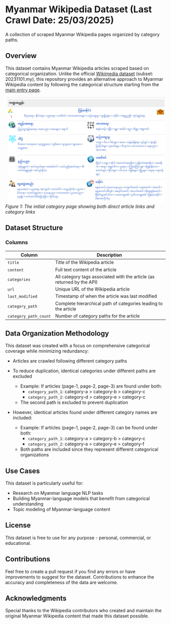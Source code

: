 # Myanmar Wikipedia Dataset (Last Crawl Date: 25/03/2025)

A collection of scraped Myanmar Wikipedia pages organized by category paths.

## Overview

This dataset contains Myanmar Wikipedia articles scraped based on categorical organization. Unlike the official [Wikimedia dataset](https://huggingface.co/datasets/wikimedia/wikipedia) (subset: 20231101.my), this repository provides an alternative approach to Myanmar Wikipedia content by following the categorical structure starting from the [main entry page](https://my.wikipedia.org/wiki/%E1%80%97%E1%80%9F%E1%80%AD%E1%80%AF%E1%80%85%E1%80%AC%E1%80%99%E1%80%BB%E1%80%80%E1%80%BA%E1%80%94%E1%80%BE%E1%80%AC).

![Category Page](images/category-page.png)
*Figure 1: The initial category page showing both direct article links and category links*

## Dataset Structure

### Columns

| Column | Description |
|--------|-------------|
| `title` | Title of the Wikipedia article |
| `content` | Full text content of the article |
| `categories` | All category tags associated with the article (as returned by the API) |
| `url` | Unique URL of the Wikipedia article |
| `last_modified` | Timestamp of when the article was last modified |
| `category_path` | Complete hierarchical path of categories leading to the article |
| `category_path_count` | Number of category paths for the article |

## Data Organization Methodology

This dataset was created with a focus on comprehensive categorical coverage while minimizing redundancy:

- Articles are crawled following different category paths
- To reduce duplication, identical categories under different paths are excluded
    - Example: If articles (page-1, page-2, page-3) are found under both:
        - `category_path_1`: category-a > category-b > category-c
        - `category_path_2`: category-d > category-e > category-c
    - The second path is excluded to prevent duplication

- However, identical articles found under different category names are included:
    - Example: If articles (page-1, page-2, page-3) can be found under both:
        - `category_path_1`: category-a > category-b > category-c
        - `category_path_2`: category-a > category-e > category-f
    - Both paths are included since they represent different categorical organizations

## Use Cases

This dataset is particularly useful for:

- Research on Myanmar language NLP tasks
- Building Myanmar-language models that benefit from categorical understanding
- Topic modeling of Myanmar-language content

## License

This dataset is free to use for any purpose - personal, commercial, or educational.

## Contributions

Feel free to create a pull request if you find any errors or have improvements to suggest for the dataset. Contributions to enhance the accuracy and completeness of the data are welcome.

## Acknowledgments

Special thanks to the Wikipedia contributors who created and maintain the original Myanmar Wikipedia content that made this dataset possible.